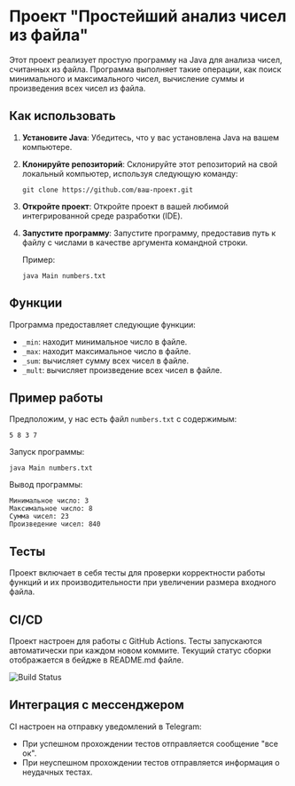 # Проект "Простейший анализ чисел из файла"

Этот проект реализует простую программу на Java для анализа чисел, считанных из файла. Программа выполняет такие операции, как поиск минимального и максимального чисел, вычисление суммы и произведения всех чисел из файла.

## Как использовать

1. **Установите Java**: Убедитесь, что у вас установлена Java на вашем компьютере.

2. **Клонируйте репозиторий**: Склонируйте этот репозиторий на свой локальный компьютер, используя следующую команду:

   ```
   git clone https://github.com/ваш-проект.git
   ```

3. **Откройте проект**: Откройте проект в вашей любимой интегрированной среде разработки (IDE).

4. **Запустите программу**: Запустите программу, предоставив путь к файлу с числами в качестве аргумента командной строки.

   Пример:

   ```
   java Main numbers.txt
   ```

## Функции

Программа предоставляет следующие функции:

- `_min`: находит минимальное число в файле.
- `_max`: находит максимальное число в файле.
- `_sum`: вычисляет сумму всех чисел в файле.
- `_mult`: вычисляет произведение всех чисел в файле.

## Пример работы

Предположим, у нас есть файл `numbers.txt` с содержимым:

```
5 8 3 7
```

Запуск программы:

```
java Main numbers.txt
```

Вывод программы:

```
Минимальное число: 3
Максимальное число: 8
Сумма чисел: 23
Произведение чисел: 840
```

## Тесты

Проект включает в себя тесты для проверки корректности работы функций и их производительности при увеличении размера входного файла.

## CI/CD

Проект настроен для работы с GitHub Actions. Тесты запускаются автоматически при каждом новом коммите. Текущий статус сборки отображается в бейдже в README.md файле.

![Build Status](https://github.com/TZ2/workflows/CI/badge.svg)

## Интеграция с мессенджером

CI настроен на отправку уведомлений в Telegram:
- При успешном прохождении тестов отправляется сообщение "все ок".
- При неуспешном прохождении тестов отправляется информация о неудачных тестах.
